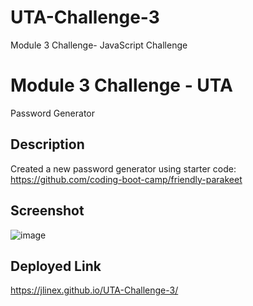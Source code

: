 # UTA-Challenge-3
Module 3 Challenge- JavaScript Challenge

# Module 3 Challenge - UTA
Password Generator

## Description
Created a new password generator using starter code: https://github.com/coding-boot-camp/friendly-parakeet

## Screenshot
![image](https://github.com/jlinex/UTA-Challenge-3/assets/144945414/f6415355-9f2f-47cc-b700-cfc9200580e8)

## Deployed Link
https://jlinex.github.io/UTA-Challenge-3/

